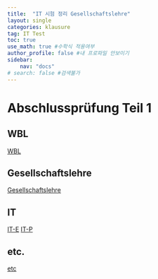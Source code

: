 ```yaml
---
title:  "IT 시험 정리 Gesellschaftslehre"
layout: single
categories: klausure
tag: IT Test
toc: true
use_math: true #수학식 적용여부
author_profile: false #내 프로파일 안보이기
sidebar:
    nav: "docs" 
# search: false #검색불가
---
```


# Abschlussprüfung Teil 1

## WBL
[WBL](https://true85.github.io/klausure/WBL/)
## Gesellschaftslehre
[Gesellschaftslehre](https://true85.github.io/klausure/Gesellschaftslehre/)
## IT
[IT-E](https://true85.github.io/klausure/IT-E/)
[IT-P](https://true85.github.io/klausure/IT-P/)
## etc.
[etc](https://true85.github.io/klausure/etc/)

```
```

 